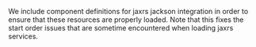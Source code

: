 We include component definitions for jaxrs jackson integration in order to ensure that 
these resources are properly loaded. Note that this fixes the start order issues that are 
sometime encountered when loading jaxrs services.